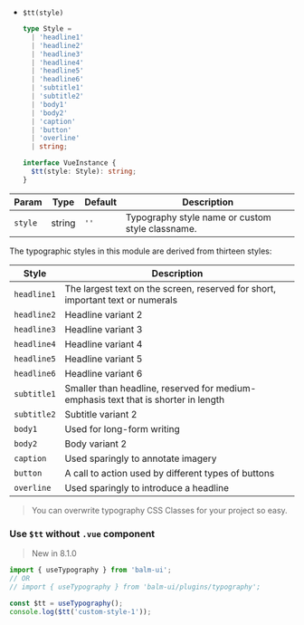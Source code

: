 - `$tt(style)`

  ```ts
  type Style =
    | 'headline1'
    | 'headline2'
    | 'headline3'
    | 'headline4'
    | 'headline5'
    | 'headline6'
    | 'subtitle1'
    | 'subtitle2'
    | 'body1'
    | 'body2'
    | 'caption'
    | 'button'
    | 'overline'
    | string;

  interface VueInstance {
    $tt(style: Style): string;
  }
  ```

| Param   | Type   | Default | Description                                      |
| ------- | ------ | ------- | ------------------------------------------------ |
| `style` | string | `''`    | Typography style name or custom style classname. |

The typographic styles in this module are derived from thirteen styles:

| Style       | Description                                                                        |
| ----------- | ---------------------------------------------------------------------------------- |
| `headline1` | The largest text on the screen, reserved for short, important text or numerals     |
| `headline2` | Headline variant 2                                                                 |
| `headline3` | Headline variant 3                                                                 |
| `headline4` | Headline variant 4                                                                 |
| `headline5` | Headline variant 5                                                                 |
| `headline6` | Headline variant 6                                                                 |
| `subtitle1` | Smaller than headline, reserved for medium-emphasis text that is shorter in length |
| `subtitle2` | Subtitle variant 2                                                                 |
| `body1`     | Used for long-form writing                                                         |
| `body2`     | Body variant 2                                                                     |
| `caption`   | Used sparingly to annotate imagery                                                 |
| `button`    | A call to action used by different types of buttons                                |
| `overline`  | Used sparingly to introduce a headline                                             |

> You can overwrite typography CSS Classes for your project so easy.

### Use `$tt` without `.vue` component

> New in 8.1.0

```js
import { useTypography } from 'balm-ui';
// OR
// import { useTypography } from 'balm-ui/plugins/typography';

const $tt = useTypography();
console.log($tt('custom-style-1'));
```
